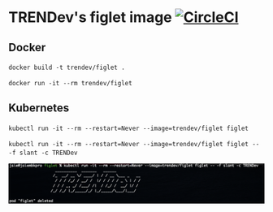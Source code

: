 # TRENDev's figlet image [![CircleCI](https://circleci.com/gh/trendev/figlet.svg?style=svg)](https://circleci.com/gh/trendev/figlet)

## Docker
`docker build -t trendev/figlet .`

`docker run -it --rm trendev/figlet`


## Kubernetes
`kubectl run -it --rm --restart=Never --image=trendev/figlet figlet`

`kubectl run -it --rm --restart=Never --image=trendev/figlet figlet -- -f slant -c TRENDev`

![screenshot](https://raw.githubusercontent.com/trendev/figlet/master/Screen%20Shot%202020-02-07%20at%2022.33.50.png)
